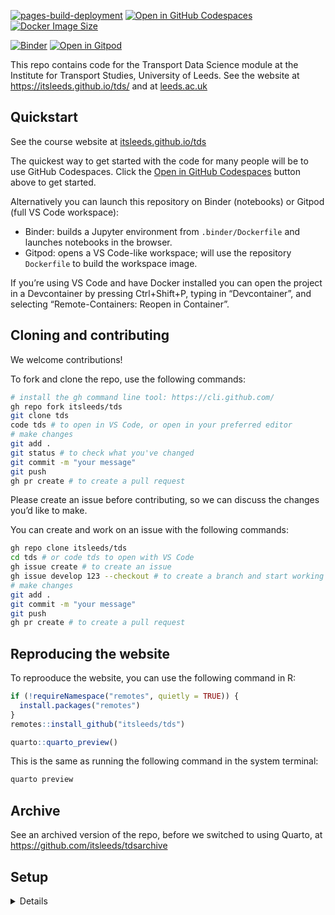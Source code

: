 

[![pages-build-deployment](https://github.com/itsleeds/tds/actions/workflows/pages/pages-build-deployment/badge.svg)](https://github.com/itsleeds/tds/actions/workflows/pages/pages-build-deployment)
[![Open in GitHub
Codespaces](https://img.shields.io/badge/Open%20in-GitHub%20Codespaces-blue?logo=github.png)](https://github.com/codespaces/new/itsleeds/tds?quickstart=1)
[![Docker Image
Size](https://ghcr-badge.egpl.dev/itsleeds/tds/size?color=%2344cc11&tag=latest&label=image+size&trim=.png)](https://github.com/itsleeds/tds/pkgs/container/tds)

[![Binder](https://mybinder.org/badge_logo.svg)](https://mybinder.org/v2/gh/itsleeds/tds/HEAD)
[![Open in Gitpod](https://img.shields.io/badge/Open%20in-Gitpod-blue?logo=gitpod)](https://gitpod.io/#https://github.com/itsleeds/tds)

This repo contains code for the Transport Data Science module at the
Institute for Transport Studies, University of Leeds. See the website at
https://itsleeds.github.io/tds/ and at
[leeds.ac.uk](https://webprod3.leeds.ac.uk/catalogue/dynmodules.asp?Y=202223&M=TRAN-5340M)

## Quickstart

See the course website at
[itsleeds.github.io/tds](https://itsleeds.github.io/tds/)

The quickest way to get started with the code for many people will be to
use GitHub Codespaces. Click the [Open in GitHub
Codespaces](https://github.com/codespaces/new/itsleeds/tds?quickstart=1)
button above to get started.

Alternatively you can launch this repository on Binder (notebooks) or
Gitpod (full VS Code workspace):

- Binder: builds a Jupyter environment from `.binder/Dockerfile` and
  launches notebooks in the browser.
- Gitpod: opens a VS Code-like workspace; will use the repository
  `Dockerfile` to build the workspace image.

If you’re using VS Code and have Docker installed you can open the
project in a Devcontainer by pressing Ctrl+Shift+P, typing in
“Devcontainer”, and selecting “Remote-Containers: Reopen in Container”.

## Cloning and contributing

We welcome contributions!

To fork and clone the repo, use the following commands:

``` sh
# install the gh command line tool: https://cli.github.com/
gh repo fork itsleeds/tds
git clone tds
code tds # to open in VS Code, or open in your preferred editor
# make changes
git add .
git status # to check what you've changed
git commit -m "your message"
git push
gh pr create # to create a pull request
```

Please create an issue before contributing, so we can discuss the
changes you’d like to make.

<!-- Note: we have branch protections in place so you should create a PR before pushing to the main branch. -->

You can create and work on an issue with the following commands:

``` sh
gh repo clone itsleeds/tds
cd tds # or code tds to open with VS Code
gh issue create # to create an issue
gh issue develop 123 --checkout # to create a branch and start working on issue 123
# make changes
git add .
git commit -m "your message"
git push
gh pr create # to create a pull request
```

## Reproducing the website

To reprooduce the website, you can use the following command in R:

``` r
if (!requireNamespace("remotes", quietly = TRUE)) {
  install.packages("remotes")
}
remotes::install_github("itsleeds/tds")
```

``` r
quarto::quarto_preview()
```

This is the same as running the following command in the system
terminal:

``` bash
quarto preview
```

## Archive

See an archived version of the repo, before we switched to using Quarto,
at https://github.com/itsleeds/tdsarchive

## Setup

<details>

To set it up we used commands such as:

``` r
usethis::use_description()
usethis::use_package("stats19")
usethis::use_package("DT")
usethis::use_package("quarto")
usethis::use_package("zonebuilder")
```

You can save presentations as PDF files with the following command:

We use the Harvard citation style, added as follows:

``` bash
wget https://github.com/citation-style-language/styles/raw/refs/heads/master/elsevier-harvard.csl
```

See documentation on Quarto website for info on publishing.
